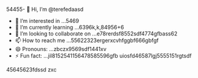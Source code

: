54455- 👋 Hi, I’m @terefedaasd
- 👀 I’m interested in ...5469
- 🌱 I’m currently learning ...6396k,k,84956+6
- 💞️ I’m looking to collaborate on ...e78rerdsf8552sdf4774gfbass62
- 📫 How to reach me ...55622323ergerxcvhfggbf666gbfgf
- 😄 Pronouns: ...zbczx9569sdf1441xv 
- ⚡ Fun fact: ...jil8152541156478585596gfb
uiosfd46587lgj5555151rgtsdf
<!---s555555dgf47448533662
--->
45645623fdssd
zxc
